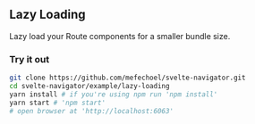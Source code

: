 ## Lazy Loading

Lazy load your Route components for a smaller bundle size.

### Try it out

```bash
git clone https://github.com/mefechoel/svelte-navigator.git
cd svelte-navigator/example/lazy-loading
yarn install # if you're using npm run 'npm install'
yarn start # 'npm start'
# open browser at 'http://localhost:6063'
```
